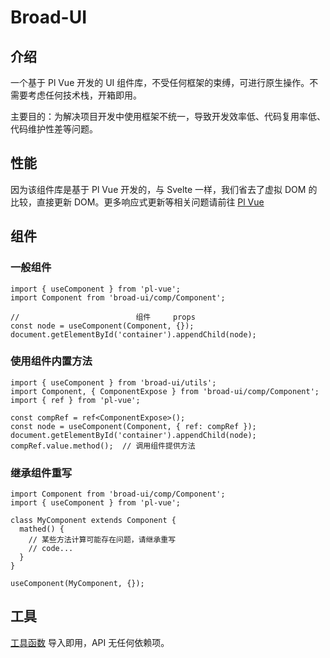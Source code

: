 # Broad-UI

## 介绍

一个基于 Pl Vue 开发的 UI 组件库，不受任何框架的束缚，可进行原生操作。不需要考虑任何技术栈，开箱即用。

主要目的：为解决项目开发中使用框架不统一，导致开发效率低、代码复用率低、代码维护性差等问题。

##  性能

因为该组件库是基于 Pl Vue 开发的，与 Svelte 一样，我们省去了虚拟 DOM 的比较，直接更新 DOM。更多响应式更新等相关问题请前往
<a href="http://plvue.hpyyb.cn/docs/intro" target="_blank">Pl Vue</a>

## 组件

### 一般组件

```tsx
import { useComponent } from 'pl-vue';
import Component from 'broad-ui/comp/Component';

//                          组件     props
const node = useComponent(Component, {});
document.getElementById('container').appendChild(node);
```

### 使用组件内置方法

```tsx
import { useComponent } from 'broad-ui/utils';
import Component, { ComponentExpose } from 'broad-ui/comp/Component';
import { ref } from 'pl-vue';

const compRef = ref<ComponentExpose>();
const node = useComponent(Component, { ref: compRef });
document.getElementById('container').appendChild(node);
compRef.value.method();  // 调用组件提供方法
```

### 继承组件重写

```tsx
import Component from 'broad-ui/comp/Component';
import { useComponent } from 'pl-vue';

class MyComponent extends Component {
  mathed() {
    // 某些方法计算可能存在问题，请继承重写
    // code...
  }
}

useComponent(MyComponent, {});
```

## 工具

[工具函数](#/tools) 导入即用，API 无任何依赖项。